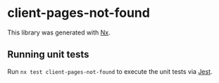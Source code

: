 # client-pages-not-found

This library was generated with [Nx](https://nx.dev).

## Running unit tests

Run `nx test client-pages-not-found` to execute the unit tests via [Jest](https://jestjs.io).
